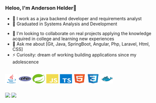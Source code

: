 ### Heloo, I'm Anderson Helder👋


- 🔭 I work as a java backend developer and requirements analyst 
- 🌱 Graduated in Systems Analysis and Development 
<!--<img src="https://media0.giphy.com/media/QytPgSOH9QoYFKBTbh/giphy.gif?cid=6c09b9529r2llq89ie8bbo7psgwbvu47f5pl85fz88ju9zsh&rid=giphy.gif&ct=s" alt="loading" width="85px"/>--> 


- 👯 I'm looking to collaborate on real projects applying the knowledge acquired in college and learning new experiences
- 💬 Ask me about [Git, Java, SpringBoot, Angular, Php, Laravel, Html, CSS]
- ⚡ Curiosity: dream of working building applications since my adolescence


<!--![Anderson's github stats](https://github-readme-stats.vercel.app/api?username=AndersonHelder93&show_icons=true&theme=merko)-->

<!--[![Meu perfil Linkedin](https://img.shields.io/badge/-Linkedin-060606?style=flat&labelColor=0D0D0D&logo=Linkedin&Color=white)](https://www.linkedin.com/in/anderson-helder-barbosa-da-silva-212962192)-->
<!--[![Top Langs](https://github-readme-stats.vercel.app/api/top-langs/?username=AndersonHelder93&layout=compact)](https://github.com/anuraghazra/github-readme-stats)-->

<div style="display: inline_block"><br>
  <img align="center" alt="Anderson-Java" height="30" width="40" src="https://raw.githubusercontent.com/devicons/devicon/master/icons/java/java-original.svg">
  <img align="center" alt="Anderson-PHP" height="30" width="40" src="https://raw.githubusercontent.com/devicons/devicon/master/icons/php/php-original.svg">
  <img align="center" alt="Anderson-Springboot" height="30" width="40" src="https://raw.githubusercontent.com/devicons/devicon/master/icons/spring/spring-original.svg">
  <img align="center" alt="Anderson-Js" height="30" width="40" src="https://raw.githubusercontent.com/devicons/devicon/master/icons/javascript/javascript-plain.svg">
  <img align="center" alt="Anderson-Ts" height="30" width="40" src="https://raw.githubusercontent.com/devicons/devicon/master/icons/typescript/typescript-plain.svg">
  <img align="center" alt="Anderson-HTML" height="30" width="40" src="https://raw.githubusercontent.com/devicons/devicon/master/icons/html5/html5-original.svg">
  <img align="center" alt="Anderson-CSS" height="30" width="40" src="https://raw.githubusercontent.com/devicons/devicon/master/icons/css3/css3-original.svg">
  <img align="center" alt="Anderson-DOCKER" height="30" width="40" src="https://raw.githubusercontent.com/devicons/devicon/master/icons/docker/docker-original.svg">
</div>
  
  ##
 
<div> 
  
  <a href = "mailto:andersonhelder2015@gmail.com"><img src="https://img.shields.io/badge/-Gmail-%23333?style=for-the-badge&logo=gmail&logoColor=white" target="_blank"></a>
  <a href="https://www.linkedin.com/in/anderson-helder-barbosa-da-silva-212962192" target="_blank"><img src="https://img.shields.io/badge/-LinkedIn-%230077B5?style=for-the-badge&logo=linkedin&logoColor=white" target="_blank"></a>
  
</div>

<!--![snake gif](https://github.com/AndersonHelder93/AndersonHelder93/blob/output/github-contribution-grid-snake.svg)-->
